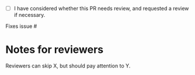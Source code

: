- [ ] I have considered whether this PR needs review, and requested a review if necessary.

Fixes issue #

# Notes for reviewers
Reviewers can skip X, but should pay attention to Y.

<!-- {BearID:a96da1b7c406e5e2a5d1b5cd5401d005} -->